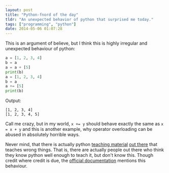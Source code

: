 ```yaml
---
layout: post
title: "Python-fnord of the day"
tldr: "An unexpected behavior of python that surprised me today."
tags: ["programming", "python"]
date: 2014-05-06 01:07:28
---
```


This is an argument of believe, but I think this is highly irregular and
unexpected behaviour of python:

```python
a = [1, 2, 3, 4]
b = a
a = a + [5]
print(b)
a = [1, 2, 3, 4]
b = a
a += [5]
print(b)
```

Output:

```
[1, 2, 3, 4]
[1, 2, 3, 4, 5]
```

Call me crazy, but in my world, `x += y` should behave exactly the same as `x =
x + y` and this is another example, why operator overloading can be abused in
absolutely horrible ways.

Never mind, that there is actually python [teaching
material](http://www.tutorialspoint.com/python/python_basic_operators.htm) [out
there](http://www.rafekettler.com/magicmethods.html#numeric) that teaches wrong
things. That is, there are actually people out there who think they know python
well enough to teach it, but don't know this. Though credit where credit is
due, the [official documentation](https://docs.python.org/2/reference/simple_stmts.html#augmented-assignment-statements)
mentions this behaviour.
